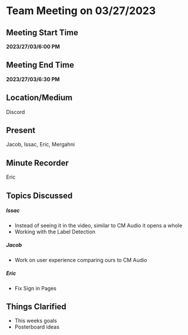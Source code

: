 # Team Meeting on 03/27/2023

## Meeting Start Time

 **2023/27/03/6:00 PM** 

## Meeting End Time

 **2023/27/03/6:30 PM** 

## Location/Medium

Discord

## Present

Jacob, Issac, Eric, Mergahni

## Minute Recorder

Eric

## Topics Discussed

##### Issac
- Instead of seeing it in the video, similar to CM Audio it opens a whole 
- Working with the Label Detection 

##### Jacob
- Work on user experience comparing ours to CM Audio 

##### Eric 
- Fix Sign in Pages 

## Things Clarified

- This weeks goals 
- Posterboard ideas 


